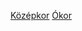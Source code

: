 [Középkor](https://drive.google.com/drive/folders/1JnZX9h4xz2jdeAlvWdAViOEkkY7QnhcK?usp=drive_link)
[Ókor](https://drive.google.com/drive/folders/1QdJvddh6D5GaIjl5N6YrKfdYZDTvyPGj?usp=drive_link)
